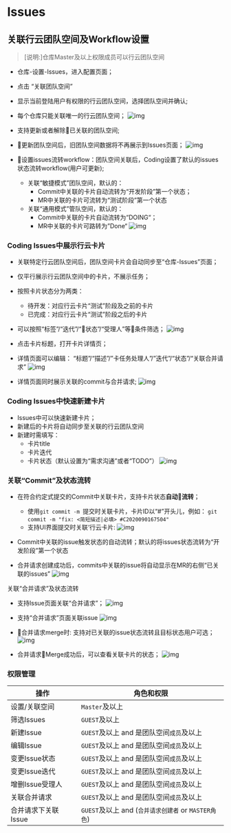 # Issues

## 关联行云团队空间及Workflow设置

>[说明:]仓库Master及以上权限成员可以行云团队空间

  * 仓库-设置-Issues，进入配置页面；
  * 点击 “关联团队空间”
  * 显示当前登陆用户有权限的行云团队空间，选择团队空间并确认;
  * 每个仓库只能关联唯一的行云团队空间；
    ![img](http://devops-minio.jdcloud.com/doc-image/All-Image/issue.assets/link_teamspace.png)

  * 支持更新或者解除已关联的团队空间;
  * 更新团队空间后，旧团队空间数据将不再展示到Issues页面；
    ![img](http://devops-minio.jdcloud.com/doc-image/All-Image/issue.assets/update_teamspace.png)

  * 设置issues流转workflow：团队空间关联后，Coding设置了默认的issues状态流转workflow(用户可更新);
    * 关联“敏捷模式”团队空间，默认的：
      - Commit中关联的卡片自动流转为“开发阶段”第一个状态；
      - MR中关联的卡片可流转为“测试阶段”第一个状态
    * 关联“通用模式”管队空间，默认的：
      - Commit中关联的卡片自动流转为“DOING“；
      - MR中关联的卡片可路转为”Done“
        ![img](http://devops-minio.jdcloud.com/doc-image/All-Image/issue.assets/workflow_settings.png)

### Coding Issues中展示行云卡片

  * 关联特定行云团队空间后，团队空间卡片会自动同步至“仓库-Issues”页面；
  * 仅平行展示行云团队空间中的卡片，不展示任务；
  * 按照卡片状态分为两类：
    * 待开发：对应行云卡片“测试”阶段及之前的卡片
    * 已完成：对应行云卡片“测试”阶段之后的卡片
  * 可以按照“标签”/“迭代”/“状态”/“受理人”等条件筛选；
    ![img](http://devops-minio.jdcloud.com/doc-image/All-Image/issue.assets/show_card.png)

 * 点击卡片标题，打开卡片详情页；
 * 详情页面可以编辑： “标题”/“描述”/”卡任务处理人”/”迭代”/“状态”/“关联合并请求”
   ![img](http://devops-minio.jdcloud.com/doc-image/All-Image/issue.assets/show_card_detail.png)

* 详情页面同时展示关联的commit与合并请求;
  ![img](http://devops-minio.jdcloud.com/doc-image/All-Image/issue.assets/show_card_detail_2.png)

### Coding Issues中快速新建卡片

  * Issues中可以快速新建卡片；
  * 新建后的卡片将自动同步至关联的行云团队空间
  * 新建时需填写：
    *  卡片title
    *  卡片迭代
    *  卡片状态（默认设置为“需求沟通”或者“TODO”）
       ![img](http://devops-minio.jdcloud.com/doc-image/All-Image/issue.assets/new_card.png)

### 关联“Commit”及状态流转

  * 在符合约定式提交的Commit中关联卡片，支持卡片状态**自动流转**；
    * 使用`git commit -m `提交时关联卡片，卡片ID以“#”开头儿，例如：
      `git commit -m "fix: <简短描述|必填> #C2020090167504"`
    * 支持UI界面提交时关联‘行云卡片:
      ![img](http://devops-minio.jdcloud.com/doc-image/All-Image/issue.assets/link_commit.png)

  * Commit中关联的issue触发状态的自动流转；默认的将issues状态流转为“开发阶段”第一个状态
  * 合并请求创建成功后，commits中关联的issue将自动显示在MR的右侧“已关联的issues”
    ![img](http://devops-minio.jdcloud.com/doc-image/All-Image/issue.assets/link_commit_2.png)

关联“合并请求”及状态流转

  *  支持Issue页面关联“合并请求”；
     ![img](http://devops-minio.jdcloud.com/doc-image/All-Image/issue.assets/link_mr.png)

  *  支持“合并请求”页面关联issue
     ![img](http://devops-minio.jdcloud.com/doc-image/All-Image/issue.assets/link_mr_2.png)

  *  合并请求merge时: 支持对已关联的issue状态流转且目标状态用户可选；
     ![img](http://devops-minio.jdcloud.com/doc-image/All-Image/issue.assets/issue-transfer-status.png)

  *  合并请求Merge成功后，可以查看关联卡片的状态；
     ![img](http://devops-minio.jdcloud.com/doc-image/All-Image/issue.assets/issue-status-updated.png)

### 权限管理

| 操作                | 角色和权限                                           |
| ------------------- | ---------------------------------------------------- |
| 设置/关联空间       | `Master`及以上                                       |
| 筛选Issues          | `GUEST`及以上                                        |
| 新建Issue           | `GUEST`及以上 and 是团队空间`成员`及以上             |
| 编辑Issue           | `GUEST`及以上 and 是团队空间`成员`及以上             |
| 变更Issue状态       | `GUEST`及以上 and 是团队空间`成员`及以上             |
| 变更Issue迭代       | `GUEST`及以上 and 是团队空间`成员`及以上             |
| 增删Issue受理人     | `GUEST`及以上 and 是团队空间`成员`及以上             |
| 关联合并请求        | `GUEST`及以上 and 是团队空间`成员`及以上             |
| 合并请求下关联Issue | `GUEST`及以上 and (`合并请求创建者` or `MASTER角色`) |

